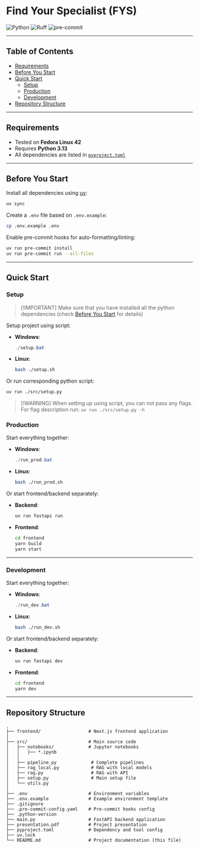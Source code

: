 # Find Your Specialist (FYS)

![Python](https://img.shields.io/badge/python-3.13-blue.svg)
![Ruff](https://img.shields.io/badge/style-ruff-%23cc66cc.svg?logo=ruff&logoColor=white)
![pre-commit](https://img.shields.io/badge/pre--commit-enabled-brightgreen.svg)

---

## Table of Contents

- [Requirements](#requirements)
- [Before You Start](#before-you-start)
- [Quick Start](#quick-start)
  - [Setup](#setup)
  - [Production](#production)
  - [Development](#development)
- [Repository Structure](#repository-structure)

---

## Requirements

- Tested on **Fedora Linux 42**
- Requires **Python 3.13**
- All dependencies are listed in [`pyproject.toml`](./pyproject.toml)

---

## Before You Start

Install all dependencies using [uv](https://docs.astral.sh/uv/):

```bash
uv sync
```

Create a `.env` file based on `.env.example`:

```bash
cp .env.example .env
```

Enable pre-commit hooks for auto-formatting/linting:

```bash
uv run pre-commit install
uv run pre-commit run --all-files
```

---

## Quick Start

### Setup

> \[!IMPORTANT]
> Make sure that you have installed all the python dependencies (check [Before You Start](#before-you-start) for details)

Setup project using script:

- **Windows**:

  ```powershell
  ./setup.bat
  ```

- **Linux**:

  ```bash
  bash ./setup.sh
  ```

Or run corresponding python script:

```bash
uv run ./src/setup.py
```

> \[!WARNING]
> When setting up using script, you can not pass any flags. For flag description run: `uv run ./src/setup.py -h`

### Production

Start everything together:

- **Windows**:

  ```powershell
  ./run_prod.bat
  ```

- **Linux**:

  ```bash
  bash ./run_prod.sh
  ```

Or start frontend/backend separately:

- **Backend**:

  ```bash
  uv run fastapi run
  ```

- **Frontend**:

  ```bash
  cd frontend
  yarn build
  yarn start
  ```

---

### Development

Start everything together:

- **Windows**:

  ```powershell
  ./run_dev.bat
  ```

- **Linux**:

  ```bash
  bash ./run_dev.sh
  ```

Or start frontend/backend separately:

- **Backend**:

  ```bash
  uv run fastapi dev
  ```

- **Frontend**:

  ```bash
  cd frontend
  yarn dev
  ```

---

## Repository Structure

```text
.
├── frontend/                  # Next.js frontend application
│
├── src/                       # Main source code
│   ├── notebooks/             # Jupyter notebooks
│   │   ├── *.ipynb
│   │
│   ├── pipeline.py             # Complete pipelines
│   ├── rag_local.py            # RAG with local models
│   ├── rag.py                  # RAG with API
│   ├── setup.py                # Main setup file
│   └── utils.py
│
├── .env                       # Environment variables
├── .env.example               # Example environment template
├── .gitignore
├── .pre-commit-config.yaml    # Pre-commit hooks config
├── .python-version
├── main.py                    # FastAPI backend application
├── presentation.pdf           # Project presentation
├── pyproject.toml             # Dependency and tool config
├── uv.lock
└── README.md                  # Project documentation (this file)
```
